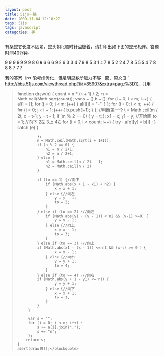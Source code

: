```yaml
---
layout: post
title: 51js一贴
date: 2009-11-04 12:18:27
tags: 51js
tags: javascript
categories: 手
---
```

有条蛇它长度不固定，蛇头朝北顺时针盘旋着，请打印出如下图的蛇形矩阵。答题时间40分钟。

9  9  9  9  9  9  9
8  6  6  6  6  6  9
8  6  3  3  4  7  9
8  5  3  1  4  7
8  5  2  2  4  7
8  5  5  5  4  7
8  8  8  7  7  7

我的答案（ps:没考虑优化，但是明显数学能力不够，囧，原文见：http://bbs.51js.com/viewthread.php?tid=85907&extra=page%3D1）
引用
  


<blockquote>    function draw(n) {
        count = n * (n + 1) / 2;
        m = Math.ceil(Math.sqrt(count));
        var a = [],b = [];
        for (i = 0; i < m; i++) {
            a[i] = [];
            for (j = 0; j < m; j++) {
                a[i][j] = "-";
             }
         };
         for (i = 0; i < n; i++) {
             for (j = 0; j < i + 1; j++) {
                 b.push(i+1);
             }
         };
         //判断第一个
         t = Math.ceil(m / 2);
         x = t-1;
         y = t - 1;   
         if (m % 2 == 0) {
             y = t;
         };
         x1 = x;
         y1 = y;
         //开始画
         to = 1; //向下 2左 3上 4右
         for (i = 0; i < count; i++) {
             try {
                 a[x][y] = b[i] ;
             } catch (e) {

             };
             n = Math.ceil(Math.sqrt(i + 1+1));
             if (n % 2 == 0) {
                 n1 = n / 2+1;
                 n2 = n / 2+1;
             } else {
                 n1 = Math.ceil(n / 2) - 1;
                 n2 = Math.ceil(n / 2)
             }

             if (to == 1) {//向下
                 if (Math.abs(x + 1 - x1) < n2) {
                     x = x + 1;
                 } else {//向左
                     y = y - 1;
                     to = 2;
                 }
             } else if (to == 2) {//向左
                 if (Math.abs(y1 - (y - 1)) < n2 && (y-1) >=0) {
                     y = y - 1;
                 } else {//向上
                     x = x - 1;
                     to = 3;
                 }
             } else if (to == 3) {//向上
             if (Math.abs(x1 - (x - 1)) <= n1 && (x-1) >= 0 ) {
                     x = x - 1;
                 } else {//向右
                     y = y + 1;
                     to = 4;
                 }
             } else if (to == 4) {//向右
             if (Math.abs(y + 1 - y1) <= n1) {
                     y = y + 1;
                 } else {//向下
                     x = x + 1;
                     to = 1;
                 }
             }
         }
        
         var s = "";
         for (i = 0; i < m; i++) {
             s += a[i].join(",");
             s += "n";
         };
        return s;
    }
    alert(draw(9));</blockquote>

